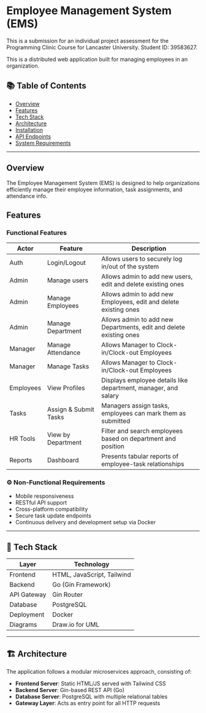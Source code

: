 #  Employee Management System (EMS)

This is a submission for an individual project assessment for the Programming Clinic Course for Lancaster University. Student ID: 39583627.

This is a distributed web application built for managing employees in an organization.

## 📚 Table of Contents

- [Overview](#overview)
- [Features](#features)
- [Tech Stack](#tech-stack)
- [Architecture](#architecture)
- [Installation](#installation)
- [API Endpoints](#api-endpoints)
- [System Requirements](#system-requirements)

---

##  Overview

The Employee Management System (EMS) is designed to help organizations efficiently manage their employee information, task assignments, and attendance info.

##  Features

###  Functional Features

| Actor      | Feature                     | Description                                                                 |
|------------|-----------------------------|-----------------------------------------------------------------------------|
| Auth       | Login/Logout                | Allows users to securely log in/out of the system                          |
| Admin      | Manage users                | Allows admin to add new users, edit and delete existing ones               |
| Admin      | Manage Employees            | Allows admin to add new Employees, edit and delete existing ones           |
| Admin      | Manage Department           | Allows admin to add new Departments, edit and delete existing ones         |
| Manager    | Manage Attendance           | Allows Manager to Clock-in/Clock-out Employees                             |
| Manager    | Manage Tasks                | Allows Manager to Clock-in/Clock-out Employees                             |
| Employees  | View Profiles               | Displays employee details like department, manager, and salary             |
| Tasks      | Assign & Submit Tasks       | Managers assign tasks, employees can mark them as submitted                |
| HR Tools   | View by Department          | Filter and search employees based on department and position               |
| Reports    | Dashboard                   | Presents tabular reports of employee-task relationships                    |

### ⚙️ Non-Functional Requirements

- Mobile responsiveness
- RESTful API support
- Cross-platform compatibility
- Secure task update endpoints
- Continuous delivery and development setup via Docker

---

## 🧰 Tech Stack

| Layer          | Technology                  |
|----------------|-----------------------------|
| Frontend       | HTML, JavaScript, Tailwind  |
| Backend        | Go (Gin Framework)          |
| API Gateway    | Gin Router                  |
| Database       | PostgreSQL                  |
| Deployment     | Docker                      |
| Diagrams       | Draw.io for UML             |

---

## 🏗️ Architecture

The application follows a modular microservices approach, consisting of:

- **Frontend Server**: Static HTML/JS served with Tailwind CSS
- **Backend Server**: Gin-based REST API (Go)
- **Database Server**: PostgreSQL with multiple relational tables
- **Gateway Layer**: Acts as entry point for all HTTP requests

